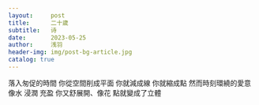 ```yaml
---
layout:     post
title:      二十歲
subtitle:   诗
date:       2023-05-25
author:     浅羽
header-img: img/post-bg-article.jpg
catalog: true
---
```



落入匆促的時間
你從空間削成平面
你就減成線
你就縮成點
然而時刻環繞的愛意
像水
浸潤 充盈
你又舒展開、像花
點就變成了立體

